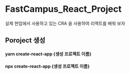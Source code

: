 # FastCampus_React_Project
실제 현업에서 사용하고 있는 CRA 을 사용하여 리엑트를 배워 보자 


## Poroject 생성
#### yarn create-react-app {생성 프로젝트 이름}
#### npx create-react-app {생성 프로젝트 이름}
